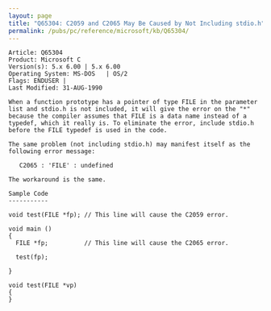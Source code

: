 ```yaml
---
layout: page
title: "Q65304: C2059 and C2065 May Be Caused by Not Including stdio.h"
permalink: /pubs/pc/reference/microsoft/kb/Q65304/
---
```


	Article: Q65304
	Product: Microsoft C
	Version(s): 5.x 6.00 | 5.x 6.00
	Operating System: MS-DOS   | OS/2
	Flags: ENDUSER |
	Last Modified: 31-AUG-1990
	
	When a function prototype has a pointer of type FILE in the parameter
	list and stdio.h is not included, it will give the error on the "*"
	because the compiler assumes that FILE is a data name instead of a
	typedef, which it really is. To eliminate the error, include stdio.h
	before the FILE typedef is used in the code.
	
	The same problem (not including stdio.h) may manifest itself as the
	following error message:
	
	   C2065 : 'FILE' : undefined
	
	The workaround is the same.
	
	Sample Code
	-----------
	
	void test(FILE *fp); // This line will cause the C2059 error.
	
	void main ()
	{
	  FILE *fp;          // This line will cause the C2065 error.
	
	  test(fp);
	
	}
	
	void test(FILE *vp)
	{
	}
